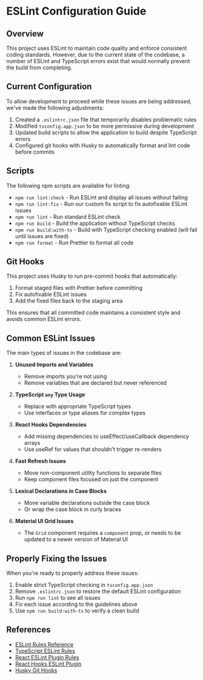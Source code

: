 # ESLint Configuration Guide

## Overview

This project uses ESLint to maintain code quality and enforce consistent coding standards. However, due to the current state of the codebase, a number of ESLint and TypeScript errors exist that would normally prevent the build from completing.

## Current Configuration

To allow development to proceed while these issues are being addressed, we've made the following adjustments:

1. Created a `.eslintrc.json` file that temporarily disables problematic rules
2. Modified `tsconfig.app.json` to be more permissive during development
3. Updated build scripts to allow the application to build despite TypeScript errors
4. Configured git hooks with Husky to automatically format and lint code before commits

## Scripts

The following npm scripts are available for linting:

- `npm run lint:check` - Run ESLint and display all issues without failing
- `npm run lint:fix` - Run our custom fix script to fix autofixable ESLint issues
- `npm run lint` - Run standard ESLint check
- `npm run build` - Build the application without TypeScript checks
- `npm run build:with-ts` - Build with TypeScript checking enabled (will fail until issues are fixed)
- `npm run format` - Run Prettier to format all code

## Git Hooks

This project uses Husky to run pre-commit hooks that automatically:

1. Format staged files with Prettier before committing
2. Fix autofixable ESLint issues
3. Add the fixed files back to the staging area

This ensures that all committed code maintains a consistent style and avoids common ESLint errors.

## Common ESLint Issues

The main types of issues in the codebase are:

1. **Unused Imports and Variables**

   - Remove imports you're not using
   - Remove variables that are declared but never referenced

2. **TypeScript `any` Type Usage**

   - Replace with appropriate TypeScript types
   - Use interfaces or type aliases for complex types

3. **React Hooks Dependencies**

   - Add missing dependencies to useEffect/useCallback dependency arrays
   - Use useRef for values that shouldn't trigger re-renders

4. **Fast Refresh Issues**

   - Move non-component utility functions to separate files
   - Keep component files focused on just the component

5. **Lexical Declarations in Case Blocks**

   - Move variable declarations outside the case block
   - Or wrap the case block in curly braces

6. **Material UI Grid Issues**
   - The `Grid` component requires a `component` prop, or needs to be updated to a newer version of Material UI

## Properly Fixing the Issues

When you're ready to properly address these issues:

1. Enable strict TypeScript checking in `tsconfig.app.json`
2. Remove `.eslintrc.json` to restore the default ESLint configuration
3. Run `npm run lint` to see all issues
4. Fix each issue according to the guidelines above
5. Use `npm run build:with-ts` to verify a clean build

## References

- [ESLint Rules Reference](https://eslint.org/docs/rules/)
- [TypeScript ESLint Rules](https://typescript-eslint.io/rules/)
- [React ESLint Plugin Rules](https://github.com/jsx-eslint/eslint-plugin-react/tree/master/docs/rules)
- [React Hooks ESLint Plugin](https://github.com/facebook/react/tree/main/packages/eslint-plugin-react-hooks)
- [Husky Git Hooks](https://typicode.github.io/husky/)
